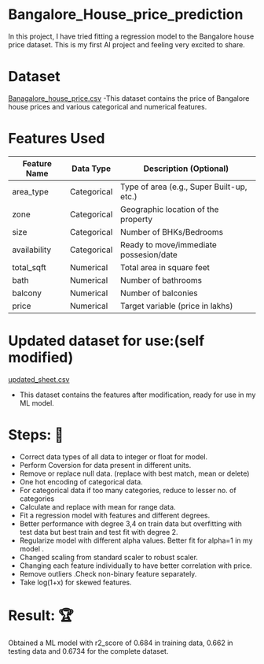 # Bangalore_House_price_prediction
In this project, I have tried fitting a regression model to the Bangalore house price dataset. This is my first AI project and feeling very excited to share.
# Dataset
[Banagalore_house_price.csv](https://github.com/user-attachments/files/20775813/Banagalore_house_price.csv)
-This dataset contains the price of Bangalore house prices and various categorical and numerical features.
# Features Used
  | Feature Name | Data Type    | Description (Optional)                |
|--------------|--------------|----------------------------------------|
| area_type    | Categorical  | Type of area (e.g., Super Built-up, etc.) |
| zone         | Categorical  | Geographic location of the property   |
| size         | Categorical  | Number of BHKs/Bedrooms               |
| availability | Categorical  | Ready to move/immediate possesion/date |
| total_sqft   | Numerical    | Total area in square feet            |
| bath         | Numerical    | Number of bathrooms                  |
| balcony      | Numerical    | Number of balconies                  |
| price        | Numerical    | Target variable (price in lakhs)     |
# Updated dataset for use:(self modified)
[updated_sheet.csv](https://github.com/user-attachments/files/20776137/updated_sheet.csv)
- This dataset contains the features after modification, ready for use in my ML model.
# Steps: 🚀
   * Correct data types of all data to integer or float for model.
   * Perform Coversion for data present in different units.
   * Remove or replace null data. (replace with best match, mean or delete)
   * One hot encoding of categorical data.
   * For categorical data if too many categories, reduce to lesser no. of categories
   * Calculate and replace with mean for range data.
   * Fit a regression model with features and different degrees.
   * Better performance with degree 3,4 on train data but overfitting with test data but best train and test fit with degree 2.
   * Regularize model with different alpha values. Better fit for alpha=1 in my model .
   * Changed scaling from standard scaler to robust scaler.
   * Changing each feature individually to have better correlation with price.
   * Remove outliers .Check non-binary feature separately.
   * Take log(1+x) for skewed features.
# Result: 🏆
Obtained a ML model with r2_score of 0.684 in training data, 0.662 in testing data and 0.6734 for the complete dataset.
